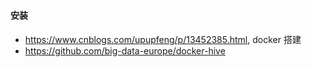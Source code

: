 
###


#### 安装
* https://www.cnblogs.com/upupfeng/p/13452385.html, docker 搭建
* https://github.com/big-data-europe/docker-hive





